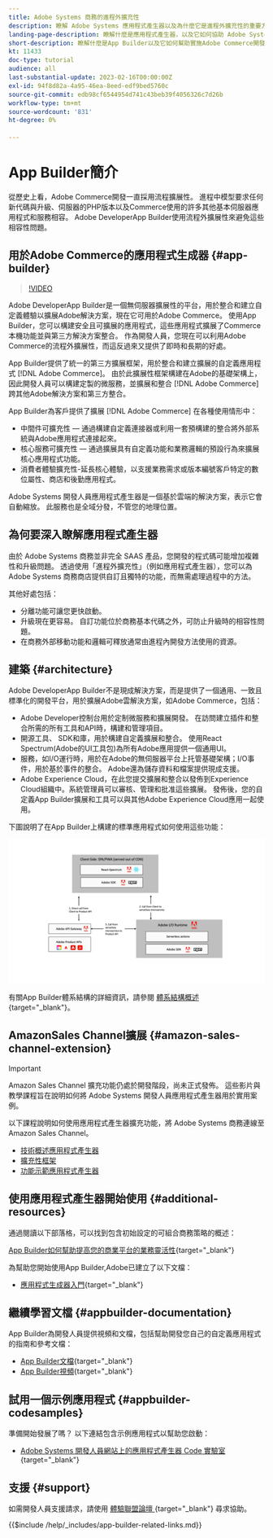 ```yaml
---
title: Adobe Systems 商務的進程外擴充性
description: 瞭解 Adobe Systems 應用程式產生器以及為什麼它是進程外擴充性的重要方面。
landing-page-description: 瞭解什麼是應用程式產生器，以及它如何協助 Adobe Systems 商務開發策略。
short-description: 瞭解什麼是App Builder以及它如何幫助實施Adobe Commerce開發戰略。
kt: 11433
doc-type: tutorial
audience: all
last-substantial-update: 2023-02-16T00:00:00Z
exl-id: 94f8d82a-4a95-46ea-8eed-edf9bed5760c
source-git-commit: edb98cf6544954d741c43beb39f4056326c7d26b
workflow-type: tm+mt
source-wordcount: '831'
ht-degree: 0%

---
```


# App Builder簡介

從歷史上看，Adobe Commerce開發一直採用流程擴展性。 進程中模型要求任何新代碼與升級、伺服器的PHP版本以及Commerce使用的許多其他基本伺服器應用程式和服務相容。 Adobe DeveloperApp Builder使用流程外擴展性來避免這些相容性問題。

## 用於Adobe Commerce的應用程式生成器 {#app-builder}

>[!VIDEO](https://video.tv.adobe.com/v/3412839?quality=12&learn=on)

Adobe DeveloperApp Builder是一個無伺服器擴展性的平台，用於整合和建立自定義體驗以擴展Adobe解決方案，現在它可用於Adobe Commerce。 使用App Builder，您可以構建安全且可擴展的應用程式，這些應用程式擴展了Commerce本機功能並與第三方解決方案整合。 作為開發人員，您現在可以利用Adobe Commerce的流程外擴展性，而這反過來又提供了即時和長期的好處。

App Builder提供了統一的第三方擴展框架，用於整合和建立擴展的自定義應用程式 [!DNL Adobe Commerce]。 由於此擴展性框架構建在Adobe的基礎架構上，因此開發人員可以構建定製的微服務，並擴展和整合 [!DNL Adobe Commerce] 跨其他Adobe解決方案和第三方整合。

App Builder為客戶提供了擴展 [!DNL Adobe Commerce] 在各種使用情形中：

* 中間件可擴充性 — 通過構建自定義連接器或利用一套預構建的整合將外部系統與Adobe應用程式連接起來。
* 核心服務可擴充性 — 通過擴展具有自定義功能和業務邏輯的預設行為來擴展核心應用程式功能。
* 消費者體驗擴充性-延長核心體驗，以支援業務需求或版本編號客戶特定的數位屬性、商店和後勤應用程式。

Adobe Systems 開發人員應用程式產生器是一個基於雲端的解決方案，表示它會自動縮放。 此服務也是全域分發，不管您的地理位置。

## 為何要深入瞭解應用程式產生器

由於 Adobe Systems 商務並非完全 SAAS 產品，您開發的程式碼可能增加複雜性和升級問題。 透過使用「進程外擴充性」（例如應用程式產生器），您可以為 Adobe Systems 商務商店提供自訂且獨特的功能，而無需處理過程中的方法。

其他好處包括：

* 分離功能可讓您更快啟動。
* 升級現在更容易。 自訂功能位於商務基本代碼之外，可防止升級時的相容性問題。
* 在商務外部移動功能和邏輯可釋放通常由進程內開發方法使用的資源。

## 建築 {#architecture}

Adobe DeveloperApp Builder不是現成解決方案，而是提供了一個通用、一致且標準化的開發平台，用於擴展Adobe雲解決方案，如Adobe Commerce，包括：

* Adobe Developer控制台用於定制微服務和擴展開發。 在訪問建立插件和整合所需的所有工具和API時，構建和管理項目。
* 開源工具、 SDK和庫，用於構建自定義擴展和整合。 使用React Spectrum(Adobe的UI工具包)為所有Adobe應用提供一個通用UI。
* 服務，如I/O運行時，用於在Adobe的無伺服器平台上托管基礎架構；I/O事件，用於基於事件的整合。 Adobe還為儲存資料和檔案提供現成支援。
* Adobe Experience Cloud，在此您提交擴展和整合以發佈到Experience Cloud組織中。系統管理員可以審核、管理和批准這些擴展。 發佈後，您的自定義App Builder擴展和工具可以與其他Adobe Experience Cloud應用一起使用。

下圖說明了在App Builder上構建的標準應用程式如何使用這些功能：

![建築](/help/assets/app-builder/app-builder-architecture.jpeg)

有關App Builder體系結構的詳細資訊，請參閱 [體系結構概述](https://developer.adobe.com/app-builder/docs/guides/){target="_blank"}。

## AmazonSales Channel擴展 {#amazon-sales-channel-extension}

>[!IMPORTANT]
>
>Amazon Sales Channel 擴充功能仍處於開發階段，尚未正式發佈。  這些影片與教學課程旨在說明如何將 Adobe Systems 開發人員應用程式產生器用於實用案例。

以下課程說明如何使用應用程式產生器擴充功能，將 Adobe Systems 商務連線至 Amazon Sales Channel。

* [技術概述應用程式產生器](../app-builder/app-builder-technical-overview.md)
* [擴充性框架](../app-builder/extensibility-framework-commerce-eventing.md)
* [功能示範應用程式產生器](../app-builder/app-builder-functional-demonstration.md)

## 使用應用程式產生器開始使用 {#additional-resources}

通過閱讀以下部落格，可以找到包含初始設定的可組合商務策略的概述：

[App Builder如何幫助提高您的商業平台的業務靈活性](https://business.adobe.com/blog/how-to/how-app-builder-helps-you-implement-a-composable-commerce-strategy){target="_blank"}

為幫助您開始使用App Builder,Adobe已建立了以下文檔：

* [應用程式生成器入門](https://developer.adobe.com/app-builder/docs/getting_started/){target="_blank"}

## 繼續學習文檔 {#appbuilder-documentation}

App Builder為開發人員提供視頻和文檔，包括幫助開發您自己的自定義應用程式的指南和參考文檔：

* [App Builder文檔](https://developer.adobe.com/app-builder/docs/overview/){target="_blank"}
* [App Builder視頻](https://www.youtube.com/playlist?list=PLcVEYUqU7VRfDij-Jbjyw8S8EzW073F_o){target="_blank"}

## 試用一個示例應用程式 {#appbuilder-codesamples}

準備開始發展了嗎？ 以下連結包含示例應用程式以幫助您啟動：

* [Adobe Systems 開發人員網站上的應用程式產生器 Code 實驗室](https://developer.adobe.com/app-builder/docs/resources/){target="_blank"}

## 支援 {#support}

如需開發人員支援請求，請使用 [ 體驗聯盟論壇 ](https://experienceleaguecommunities.adobe.com/t5/app-builder/ct-p/project-firefly) {target="_blank"} 尋求協助。

{{$include /help/_includes/app-builder-related-links.md}}
